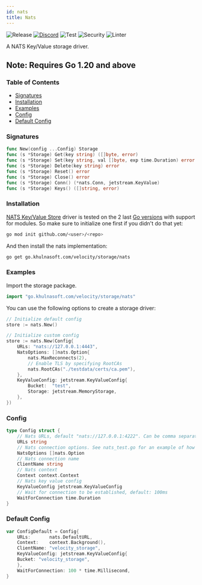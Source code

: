 ```yaml
---
id: nats
title: Nats
---
```



![Release](https://img.shields.io/github/v/tag/khulnasoft/storage?filter=nats*)
[![Discord](https://img.shields.io/discord/704680098577514527?style=flat&label=%F0%9F%92%AC%20discord&color=00ACD7)](https://khulnasoft.com/discord)
![Test](https://img.shields.io/github/actions/workflow/status/khulnasoft/storage/test-nats.yml?label=Tests)
![Security](https://img.shields.io/github/actions/workflow/status/khulnasoft/storage/gosec.yml?label=Security)
![Linter](https://img.shields.io/github/actions/workflow/status/khulnasoft/storage/linter.yml?label=Linter)

A NATS Key/Value storage driver.

## Note: Requires Go 1.20 and above

### Table of Contents

- [Signatures](#signatures)
- [Installation](#installation)
- [Examples](#examples)
- [Config](#config)
- [Default Config](#default-config)

### Signatures

```go
func New(config ...Config) Storage
func (s *Storage) Get(key string) ([]byte, error)
func (s *Storage) Set(key string, val []byte, exp time.Duration) error
func (s *Storage) Delete(key string) error
func (s *Storage) Reset() error
func (s *Storage) Close() error
func (s *Storage) Conn() (*nats.Conn, jetstream.KeyValue)
func (s *Storage) Keys() ([]string, error)
```

### Installation

[NATS Key/Value Store](https://docs.nats.io/nats-concepts/jetstream/key-value-store) driver is tested on the 2 last [Go versions](https://golang.org/dl/) with support for modules. So make sure to initialize one first if you didn't do that yet:

```bash
go mod init github.com/<user>/<repo>
```

And then install the nats implementation:

```bash
go get go.khulnasoft.com/velocity/storage/nats
```

### Examples

Import the storage package.

```go
import "go.khulnasoft.com/velocity/storage/nats"
```

You can use the following options to create a storage driver:

```go
// Initialize default config
store := nats.New()

// Initialize custom config
store := nats.New(Config{
    URLs: "nats://127.0.0.1:4443",
    NatsOptions: []nats.Option{
        nats.MaxReconnects(2),
        // Enable TLS by specifying RootCAs
        nats.RootCAs("./testdata/certs/ca.pem"),
    },
    KeyValueConfig: jetstream.KeyValueConfig{
        Bucket:  "test",
        Storage: jetstream.MemoryStorage,
    },
})
```

### Config

```go
type Config struct {
    // Nats URLs, default "nats://127.0.0.1:4222". Can be comma separated list for multiple servers
    URLs string
    // Nats connection options. See nats_test.go for an example of how to use this.
    NatsOptions []nats.Option
    // Nats connection name
    ClientName string
    // Nats context
    Context context.Context
    // Nats key value config
    KeyValueConfig jetstream.KeyValueConfig
    // Wait for connection to be established, default: 100ms
    WaitForConnection time.Duration
}
```

### Default Config

```go
var ConfigDefault = Config{
    URLs:       nats.DefaultURL,
    Context:    context.Background(),
    ClientName: "velocity_storage",
    KeyValueConfig: jetstream.KeyValueConfig{
    Bucket: "velocity_storage",
    },
    WaitForConnection: 100 * time.Millisecond,
}
```
